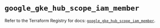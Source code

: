 # `google_gke_hub_scope_iam_member`

Refer to the Terraform Registry for docs: [`google_gke_hub_scope_iam_member`](https://registry.terraform.io/providers/hashicorp/google-beta/5.16.0/docs/resources/google_gke_hub_scope_iam_member).

